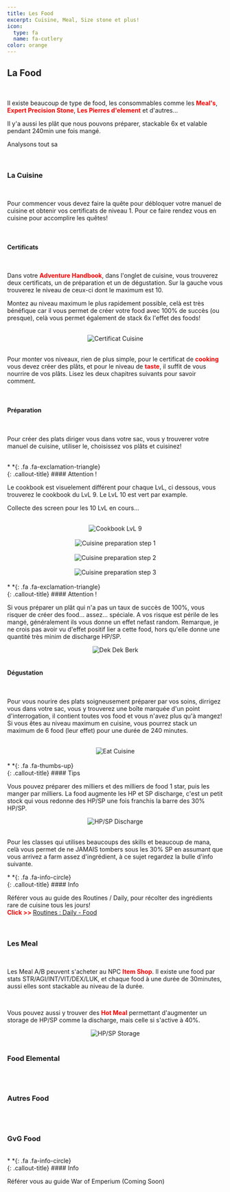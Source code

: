 ```yaml
---
title: Les Food
excerpt: Cuisine, Meal, Size stone et plus!
icon:
  type: fa
  name: fa-cutlery
color: orange
---
```


## La Food
<br>
<p>Il existe beaucoup de type de food, les consommables comme les <font color="red"><b>Meal's</b></font>, <font color="red"><b>Expert Precision Stone</b></font>, <font color="red"><b>Les Pierres d'element</b></font> et d'autres...</p>

<p>Il y'a aussi les plât que nous pouvons préparer, stackable 6x et valable pendant 240min une fois mangé.</p>

<p>Analysons tout sa</p>
<br>

### La Cuisine
<br>
<p>Pour commencer vous devez faire la quête pour débloquer votre manuel de cuisine et obtenir vos certificats de niveau 1. Pour ce faire rendez vous en cuisine pour accomplire les quêtes!</p>
<br>

#### Certificats
<br>
<p>Dans votre <font color="red"><b>Adventure Handbook</b></font>, dans l'onglet de cuisine, vous trouverez deux certificats, un de préparation et un de dégustation. Sur la gauche vous trouverez le niveau de ceux-ci dont le maximum est 10.</p>

<p>Montez au niveau maximum le plus rapidement possible, celà est très bénéfique car il vous permet de créer votre food avec 100% de succès (ou presque), celà vous permet également de stack 6x l'effet des foods!</p>
<br>
<center><img src="../../../../assets/images/bases/foods/cuisine_cert.png" style="max-width: 100%; height: auto;" alt="Certificat Cuisine" /></center><br>

<p>Pour monter vos niveaux, rien de plus simple, pour le certificat de <font color="red"><b>cooking</b></font> vous devez créer des plâts, et pour le niveau de <font color="red"><b>taste</b></font>, il suffit de vous nourrire de vos plâts. Lisez les deux chapitres suivants pour savoir comment.</p>
<br>

#### Préparation
<br>
<p>Pour créer des plats diriger vous dans votre sac, vous y trouverer votre manuel de cuisine, utiliser le, choisissez vos plâts et cuisinez!</p>
<br>
<div class="callout-block callout-danger"><div class="icon-holder">*&nbsp;*{: .fa .fa-exclamation-triangle}
</div><div class="content">
{: .callout-title}
#### Attention !

Le cookbook est visuelement différent pour chaque LvL, ci dessous, vous trouverez le cookbook du LvL 9. Le LvL 10 est vert par example. 

Collecte des screen pour les 10 LvL en cours...

</div></div>
<br>
<center><img src="../../../../assets/images/bases/foods/cuisine_cookbook_lvl9.png" style="max-width: 100%; height: auto;" alt="Cookbook LvL 9" /></center><br>
<center><img src="../../../../assets/images/bases/foods/cuisine_preparation_0.png" style="max-width: 100%; height: auto;" alt="Cuisine preparation step 1" /></center><br>
<center><img src="../../../../assets/images/bases/foods/cuisine_preparation_1.png" style="max-width: 100%; height: auto;" alt="Cuisine preparation step 2" /></center><br>
<center><img src="../../../../assets/images/bases/foods/cuisine_preparation_2.png" style="max-width: 100%; height: auto;" alt="Cuisine preparation step 3" /></center><br>

<div class="callout-block callout-danger"><div class="icon-holder">*&nbsp;*{: .fa .fa-exclamation-triangle}
</div><div class="content">
{: .callout-title}
#### Attention !

Si vous préparer un plât qui n'a pas un taux de succès de 100%, vous risquer de créer des food... assez... spéciale. A vos risque est périle de les mangé, généralement ils vous donne un effet nefast random. Remarque, je ne crois pas avoir vu d'effet positif lier a cette food, hors qu'elle donne une quantité très minim de discharge HP/SP.

<center><img src="../../../../assets/images/bases/foods/cuisine_berk.png" style="max-width: 100%; height: auto;" alt="Dek Dek Berk" /></center><br>

</div></div>

#### Dégustation
<br>
<p>Pour vous nourire des plats soigneusement préparer par vos soins, dirrigez vous dans votre sac, vous y trouverez une boîte marquée d'un point d'interrogation, il contient toutes vos food et vous n'avez plus qu'à mangez! Si vous êtes au niveau maximum en cuisine, vous pourrez stack un maximum de 6 food (leur effet) pour une durée de 240 minutes.</p>
<br>
<center><img src="../../../../assets/images/bases/foods/cuisine_eat.png" style="max-width: 100%; height: auto;" alt="Eat Cuisine" /></center><br>


<div class="callout-block callout-success"><div class="icon-holder">*&nbsp;*{: .fa .fa-thumbs-up}
</div><div class="content">
{: .callout-title}
#### Tips

Vous pouvez préparer des milliers et des milliers de food 1 star, puis les manger par milliers. La food augmente les HP et SP discharge, c'est un petit stock qui vous redonne des HP/SP une fois franchis la barre des 30% HP/SP. 

<center><img src="../../../../assets/images/bases/foods/cuisine_hp_sp_discharge.png" style="max-width: 100%; height: auto;" alt="HP/SP Discharge" /></center><br>

Pour les classes qui utilises beaucoups des skills et beaucoup de mana, celà vous permet de ne JAMAIS tombers sous les 30% SP en assumant que vous arrivez a farm assez d'ingrédient, à ce sujet regardez la bulle d'info suivante.

</div></div>

<div class="callout-block callout-info"><div class="icon-holder">*&nbsp;*{: .fa .fa-info-circle}
</div><div class="content">
{: .callout-title}
#### Info

Référer vous au guide des Routines / Daily, pour récolter des ingrédients rare de cuisine tous les jours!<br>
<nobr>
<font color="red"><b>Click >> </b></font><a href="../../routines/daily/daily.html#Food">Routines : Daily - Food</a>
</nobr>

</div></div>
<br>

### Les Meal
<br>
<p>Les Meal A/B peuvent s'acheter au NPC <font color="red"><b>Item Shop</b></font>. Il existe une food par stats STR/AGI/INT/VIT/DEX/LUK, et chaque food à une durée de 30minutes, aussi elles sont stackable au niveau de la durée.</p>
<br>

<p>Vous pouvez aussi y trouver des  <font color="red"><b>Hot Meal</b></font> permettant d'augmenter un storage de HP/SP comme la discharge, mais celle si s'active à 40%.</p>

<center><img src="../../../../assets/images/bases/foods/cuisine_hp_sp_storage.png" style="max-width: 100%; height: auto;" alt="HP/SP Storage" /></center><br>

### Food Elemental
<br>
<br>

### Autres Food
<br>
<br>

### GvG Food
<br>

<div class="callout-block callout-info"><div class="icon-holder">*&nbsp;*{: .fa .fa-info-circle}
</div><div class="content">
{: .callout-title}
#### Info

Référer vous au guide War of Emperium (Coming Soon)

</div></div>
